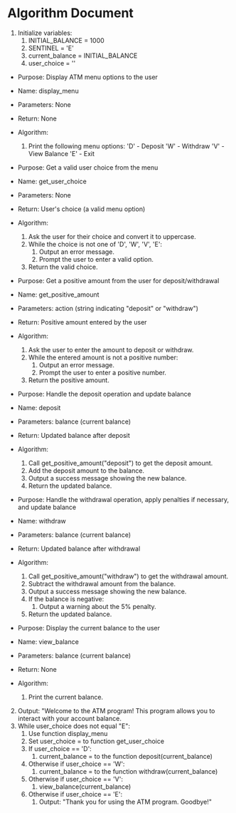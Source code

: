# Algorithm Document

1. Initialize variables:
    1. INITIAL_BALANCE = 1000
    2. SENTINEL = 'E'
    3. current_balance = INITIAL_BALANCE
    4. user_choice = ''

* Purpose: Display ATM menu options to the user
* Name: display_menu
* Parameters: None
* Return: None
* Algorithm:
  1. Print the following menu options:
  'D' - Deposit
  'W' - Withdraw
  'V' - View Balance
  'E' - Exit


* Purpose: Get a valid user choice from the menu
* Name: get_user_choice
* Parameters: None
* Return: User's choice (a valid menu option)
* Algorithm:
  1. Ask the user for their choice and convert it to uppercase.
  2. While the choice is not one of 'D', 'W', 'V', 'E':
     1. Output an error message.
     2. Prompt the user to enter a valid option.
  3. Return the valid choice.


* Purpose: Get a positive amount from the user for deposit/withdrawal
* Name: get_positive_amount
* Parameters: action (string indicating "deposit" or "withdraw")
* Return: Positive amount entered by the user
* Algorithm:
  1. Ask the user to enter the amount to deposit or withdraw.
  2. While the entered amount is not a positive number:
     1. Output an error message.
     2. Prompt the user to enter a positive number.
  3. Return the positive amount. 


* Purpose: Handle the deposit operation and update balance
* Name: deposit
* Parameters: balance (current balance)
* Return: Updated balance after deposit
* Algorithm:
  1. Call get_positive_amount("deposit") to get the deposit amount.
  2. Add the deposit amount to the balance.
  3. Output a success message showing the new balance. 
  4. Return the updated balance.
 

* Purpose: Handle the withdrawal operation, apply penalties if necessary, and update balance
* Name: withdraw
* Parameters: balance (current balance)
* Return: Updated balance after withdrawal
* Algorithm:
  1. Call get_positive_amount("withdraw") to get the withdrawal amount.
  2. Subtract the withdrawal amount from the balance.
  3. Output a success message showing the new balance.
  4. If the balance is negative:
     1. Output a warning about the 5% penalty.
  5. Return the updated balance.


* Purpose: Display the current balance to the user
* Name: view_balance
* Parameters: balance (current balance)
* Return: None
* Algorithm:
  1. Print the current balance.

2. Output: "Welcome to the ATM program! This program allows you to interact with your account balance.
3. While user_choice does not equal "E":
   1. Use function display_menu
   2. Set user_choice = to function get_user_choice
   3. If user_choice == 'D':
      1. current_balance = to the function deposit(current_balance)
   4. Otherwise if user_choice == 'W':
      1. current_balance = to the function withdraw(current_balance)
   5. Otherwise if user_choice == 'V':
      1. view_balance(current_balance)
   6. Otherwise if user_choice == 'E':
      1. Output: "Thank you for using the ATM program. Goodbye!"





